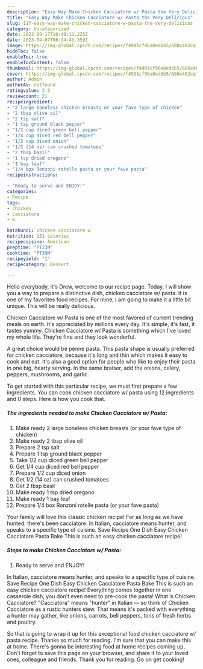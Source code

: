 ```yaml
---
description: "Easy Way Make Chicken Cacciatore w/ Pasta the Very Delicious"
title: "Easy Way Make Chicken Cacciatore w/ Pasta the Very Delicious"
slug: 117-easy-way-make-chicken-cacciatore-w-pasta-the-very-delicious
category: Uncategorized
date: 2022-09-17T10:40:11.225Z
date: 2023-04-07T06:34:43.359Z
image: https://img-global.cpcdn.com/recipes/f4991cf96a8ed6b5/680x482cq70/chicken-cacciatore-w-pasta-recipe-main-photo.jpg
hideToc: false
enableToc: true
enableTocContent: false
thumbnail: https://img-global.cpcdn.com/recipes/f4991cf96a8ed6b5/680x482cq70/chicken-cacciatore-w-pasta-recipe-main-photo.jpg
cover: https://img-global.cpcdn.com/recipes/f4991cf96a8ed6b5/680x482cq70/chicken-cacciatore-w-pasta-recipe-main-photo.jpg
author: Admin
authorAv: notfound
ratingvalue: 3.5
reviewcount: 21
recipeingredient:
- "2 large boneless chicken breasts or your fave type of chicken"
- "2 tbsp olive oil"
- "2 tsp salt"
- "1 tsp ground black pepper"
- "1/2 cup diced green bell pepper"
- "1/4 cup diced red bell pepper"
- "1/2 cup diced onion"
- "1/2 (14 oz) can crushed tomatoes"
- "2 tbsp basil"
- "1 tsp dried oregano"
- "1 bay leaf"
- "1/4 box Ronzoni rotelle pasta or your fave pasta"
recipeinstructions:

- "Ready to serve and ENJOY!"
categories:
- Recipe
tags:
- chicken
- cacciatore
- w

katakunci: chicken cacciatore w 
nutrition: 251 calories
recipecuisine: American
preptime: "PT23M"
cooktime: "PT39M"
recipeyield: "1"
recipecategory: Dessert

---
```



Hello everybody, it's Drew, welcome to our recipe page. Today, I will show you a way to prepare a distinctive dish, chicken cacciatore w/ pasta. It is one of my favorites food recipes. For mine, I am going to make it a little bit unique. This will be really delicious.

Chicken Cacciatore w/ Pasta is one of the most favored of current trending meals on earth. It's appreciated by millions every day. It's simple, it's fast, it tastes yummy. Chicken Cacciatore w/ Pasta is something which I've loved my whole life. They're fine and they look wonderful.

A great choice would be penne pasta. This pasta shape is usually preferred for chicken cacciatore, because it&#39;s long and thin which makes it easy to cook and eat. It&#39;s also a good option for people who like to enjoy their pasta in one big, hearty serving. In the same braiser, add the onions, celery, peppers, mushrooms, and garlic.


To get started with this particular recipe, we must first prepare a few ingredients. You can cook chicken cacciatore w/ pasta using 12 ingredients and 0 steps. Here is how you cook that.

<!--inarticleads1-->

##### The ingredients needed to make Chicken Cacciatore w/ Pasta:

1. Make ready 2 large boneless chicken breasts (or your fave type of chicken)
1. Make ready 2 tbsp olive oil
1. Prepare 2 tsp salt
1. Prepare 1 tsp ground black pepper
1. Take 1/2 cup diced green bell pepper
1. Get 1/4 cup diced red bell pepper
1. Prepare 1/2 cup diced onion
1. Get 1/2 (14 oz) can crushed tomatoes
1. Get 2 tbsp basil
1. Make ready 1 tsp dried oregano
1. Make ready 1 bay leaf
1. Prepare 1/4 box Ronzoni rotelle pasta (or your fave pasta)


Your family will love this classic chicken recipe! For as long as we have hunted, there&#39;s been cacciatore. In Italian, cacciatore means hunter, and speaks to a specific type of cuisine. Save Recipe One Dish Easy Chicken Cacciatore Pasta Bake This is such an easy chicken cacciatore recipe! 

<!--inarticleads2-->

##### Steps to make Chicken Cacciatore w/ Pasta:


1. Ready to serve and ENJOY!

In Italian, cacciatore means hunter, and speaks to a specific type of cuisine. Save Recipe One Dish Easy Chicken Cacciatore Pasta Bake This is such an easy chicken cacciatore recipe! Everything comes together in one casserole dish, you don&#39;t even need to pre-cook the pasta! What is Chicken Cacciatore? &#34;Cacciatora&#34; means &#34;hunter&#34; in Italian — so think of Chicken Cacciatore as a rustic hunters stew. That means it&#39;s packed with everything a hunter may gather, like onions, carrots, bell peppers, tons of fresh herbs and poultry. 

So that is going to wrap it up for this exceptional food chicken cacciatore w/ pasta recipe. Thanks so much for reading. I'm sure that you can make this at home. There's gonna be interesting food at home recipes coming up. Don't forget to save this page on your browser, and share it to your loved ones, colleague and friends. Thank you for reading. Go on get cooking!
